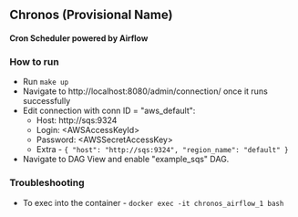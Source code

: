 ## Chronos (Provisional Name)

#### Cron Scheduler powered by Airflow

### How to run

- Run `make up`
- Navigate to http://localhost:8080/admin/connection/ once it runs successfully
- Edit connection with conn ID = "aws_default":
  - Host: http://sqs:9324
  - Login: \<AWSAccessKeyId>
  - Password: \<AWSSecretAccessKey>
  - Extra - `{ "host": "http://sqs:9324", "region_name": "default" }`
- Navigate to DAG View and enable "example_sqs" DAG.

### Troubleshooting

- To exec into the container - `docker exec -it chronos_airflow_1 bash`
